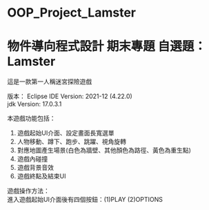 # OOP_Project_Lamster

# 物件導向程式設計 期末專題 自選題：Lamster
這是一款第一人稱迷宮探險遊戲

版本：
Eclipse IDE Version: 2021-12 (4.22.0)</br>
jdk Version: 17.0.3.1


本遊戲功能包括：
1. 遊戲起始UI介面、設定畫面長寬選單
2. 人物移動、蹲下、跑步、跳躍、視角旋轉
3. 對應地圖產生場景(白色為牆壁、其他顏色為路徑、黃色為重生點)
4. 遊戲內碰撞
5. 遊戲背景音效
6. 遊戲終點及結束UI

遊戲操作方法：</br>
進入遊戲起始UI介面後有四個按鈕：(1)PLAY (2)OPTIONS
 



